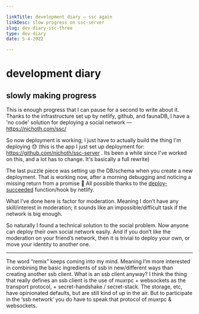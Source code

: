 ```yaml
---

linkTitle: development diary — ssc again
linkDesc: slow progress on ssc-server
slug: dev-diary-ssc-three
type: dev-diary
date: 5-4-2022

---
```


# development diary

## slowly making progress

This is enough progress that I can pause for a second to write about it. Thanks to the infrastructure set up by netlify, github, and faunaDB, I have a 'no code' solution for deploying a social network — https://nichoth.com/ssc/

So now deployment is working; I just have to actually build the thing I'm deploying 😓 (this is the app I just set up deployment for: https://github.com/nichoth/ssc-server . Its been a while since I've worked on this, and a lot has to change. It's basically a full rewrite) 

The last puzzle piece was setting up the DB/schema when you create a new deployment. That is working now, after a morning debugging and noticing a missing return from a promise 😬 All possible thanks to the [deploy-succeeded](https://github.com/nichoth/ssc-server/blob/a3cb8b51bf38ba94844a72ff9f614dafa2f09601/netlify/functions/deploy-succeeded/deploy-succeeded.js) function/hook by netlify.

What I’ve done here is factor for moderation. Meaning I don’t have any skill/interest in moderation; it sounds like an impossible/difficult task if the network is big enough. 

So naturally I found a technical solution to the social problem. Now anyone can deploy their own social network easily. And if you don’t like the moderation on your friend’s network, then it is trivial to deploy your own, or move your identity to another one.

-----------------------------------

The word “remix” keeps coming into my mind. Meaning I’m more interested in combining the basic ingredients of ssb in new/different ways than creating another ssb client. What is an ssb client anyway? I think the thing that really defines an ssb client is the use of muxrpc + websockets as the transport protocol, + secret-handshake / secret-stack. The storage, etc, have opinionated defaults, but are still kind of up in the air. But to participate in the ‘ssb network’ you do have to speak that protocol of muxrpc & websockets.

